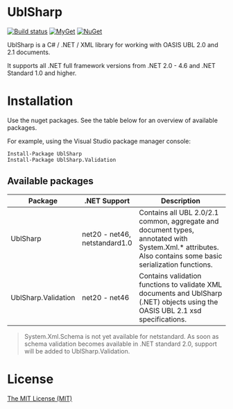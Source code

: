 # UblSharp

[![Build status](https://ci.appveyor.com/api/projects/status/rlhygf9fm4w5l0e4/branch/master?svg=true)](https://ci.appveyor.com/project/ublsharp/ublsharp/branch/master)
[![MyGet](https://img.shields.io/myget/ublsharp/v/ublsharp.svg)](https://www.myget.org/gallery/ublsharp)
[![NuGet](https://img.shields.io/nuget/v/ublsharp.svg)](https://www.nuget.org/packages/ublsharp)

UblSharp is a C# / .NET / XML library for working with OASIS UBL 2.0 and 2.1 documents.

It supports all .NET full framework versions from .NET 2.0 - 4.6 and .NET Standard 1.0 and higher. 


# Installation

Use the nuget packages. See the table below for an overview of available packages.

For example, using the Visual Studio package manager console:

    Install-Package UblSharp
    Install-Package UblSharp.Validation

## Available packages

| Package               | .NET Support | Description |
| --------------------- | ------------ | ----------- |
| UblSharp              | net20 - net46,<br /> netstandard1.0 | Contains all UBL 2.0/2.1 common, aggregate and document types, annotated with System.Xml.* attributes. Also contains some basic serialization functions. | 
| UblSharp.Validation   | net20 - net46 | Contains validation functions to validate XML documents and UblSharp (.NET) objects using the OASIS UBL 2.1 xsd specifications. |

> System.Xml.Schema is not yet available for netstandard. As soon as schema validation becomes available in .NET standard 2.0, support will be added to UblSharp.Validation. 

# License

[The MIT License (MIT)](LICENSE)
